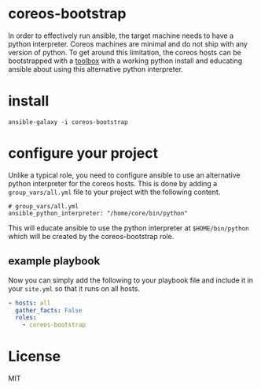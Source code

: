 # coreos-bootstrap

In order to effectively run ansible, the target machine needs to have a python interpreter. Coreos machines are minimal and do not ship with any version of python. To get around this limitation, the coreos hosts can be bootstrapped with a [toolbox](https://github.com/coreos/toolbox) with a working python install and educating ansible about using this alternative python interpreter.

# install

```
ansible-galaxy -i coreos-bootstrap
```

# configure your project

Unlike a typical role, you need to configure ansible to use an alternative python interpreter for the coreos hosts. This is done by adding a `group_vars/all.yml` file to your project with the following content.

```
# group_vars/all.yml
ansible_python_interpreter: "/home/core/bin/python"
```

This will educate ansible to use the python interpreter at `$HOME/bin/python` which will be created by the coreos-bootstrap role.

## example playbook

Now you can simply add the following to your playbook file and include it in your `site.yml` so that it runs on all hosts.

```yaml
- hosts: all
  gather_facts: False
  roles:
    - coreos-bootstrap
```

# License
MIT
